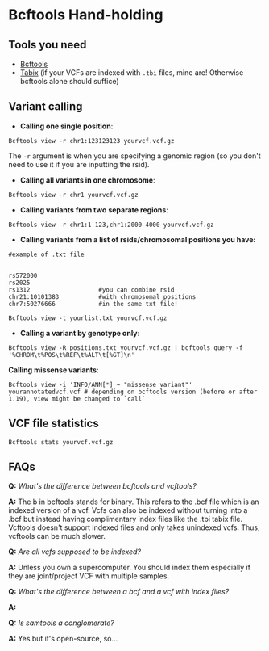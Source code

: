 # Bcftools Hand-holding  

## Tools you need
- [Bcftools](https://samtools.github.io/bcftools/)
- [Tabix](http://www.htslib.org/doc/tabix.html) (if your VCFs are indexed with `.tbi` files, mine are! Otherwise bcftools alone should suffice)

## Variant calling

- **Calling one single position**: 
```
Bcftools view -r chr1:123123123 yourvcf.vcf.gz
```

The `-r` argument is when you are specifying a genomic region (so you don't need to use it if you are inputting the rsid). 

- **Calling all variants in one chromosome**:

```
Bcftools view -r chr1 yourvcf.vcf.gz
```

- **Calling variants from two separate regions**: 
```
Bcftools view -r chr1:1-123,chr1:2000-4000 yourvcf.vcf.gz
```

- **Calling variants from a list of rsids/chromosomal positions you have:**
```
#example of .txt file


rs572000
rs2025
rs1312                   #you can combine rsid
chr21:10101383           #with chromosomal positions
chr7:50276666            #in the same txt file!
```
```
Bcftools view -t yourlist.txt yourvcf.vcf.gz
```

- **Calling a variant by genotype only**: 

```
Bcftools view -R positions.txt yourvcf.vcf.gz | bcftools query -f '%CHROM\t%POS\t%REF\t%ALT\t[%GT]\n'
```

 **Calling missense variants**: 
```
Bcftools view -i 'INFO/ANN[*] ~ "missense_variant"' yourannotatedvcf.vcf # depending on bcftools version (before or after 1.19), view might be changed to `call`
```


## VCF file statistics 

```
Bcftools stats yourvcf.vcf.gz
```


## FAQs 

**Q:** _What's the difference between bcftools and vcftools?_

**A:** The b in bcftools stands for binary. This refers to the .bcf file which is an indexed version of a vcf. Vcfs can also be indexed without turning into a .bcf but instead having complimentary index files like the .tbi tabix file. Vcftools doesn't support indexed files and only takes unindexed vcfs. Thus, vcftools can be much slower.


**Q:** _Are all vcfs supposed to be indexed?_

**A:** Unless you own a supercomputer. You should index them especially if they are joint/project VCF with multiple samples.


**Q:** _What's the difference between a bcf and a vcf with index files?_

**A:** 


**Q:** _Is samtools a conglomerate?_

**A:** Yes but it's open-source, so...

